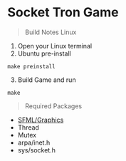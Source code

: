 # Socket Tron Game


> Build Notes Linux

1) Open your Linux terminal
2) Ubuntu pre-install
```
make preinstall
```
3) Build Game and run
```
make
```

> Required Packages

- [SFML/Graphics](https://www.sfml-dev.org/)
- Thread
- Mutex
- arpa/inet.h
- sys/socket.h